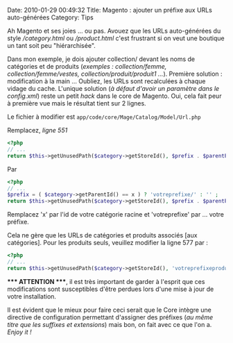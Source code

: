 Date: 2010-01-29 00:49:32
Title: Magento : ajouter un préfixe aux URLs auto-générées
Category: Tips

Ah Magento et ses joies ... ou pas. Avouez que les URLs auto-générées du style _/category.html_ ou _/product.html_ c'est frustrant si on veut une boutique un tant soit peu "hiérarchisée".

Dans mon exemple, je dois ajouter collection/ devant les noms de catégories et de produits (_exemples : collection/femme, collection/femme/vestes, collection/produit/produit1 ..._). Première solution : modification à la main ... Oubliez, les URLs sont recalculées à chaque vidage du cache. L'unique solution (_à défaut d'avoir un paramètre dans le config.xml_) reste un petit _hack_ dans le core de Magento. Oui, cela fait peur à première vue mais le résultat tient sur 2 lignes.

Le fichier à modifier est `app/code/core/Mage/Catalog/Model/Url.php`

Remplacez, _ligne 551_

``` php
<?php
// ...
return $this->getUnusedPath($category->getStoreId(), $prefix . $parentPath . $urlKey . $categoryUrlSuffix,
```

Par

``` php
<?php
// ...
$prefix = ( $category->getParentId() == x ) ? 'votreprefixe/' : '' ;
return $this->getUnusedPath($category->getStoreId(), $prefix . $parentPath . $urlKey . $categoryUrlSuffix,
```

Remplacez 'x' par l'id de votre catégorie racine et 'votreprefixe' par ... votre préfixe.

Cela ne gère que les URLs de catégories et produits associés [aux catégories]. Pour les produits seuls, veuillez modifier la ligne 577 par :

``` php
<?php
// ...
return $this->getUnusedPath($category->getStoreId(), 'votreprefixeproduit/' . $urlKey . $productUrlSuffix,
```

__*** ATTENTION ***__, il est très important de garder à l'esprit que ces modifications sont susceptibles d'être perdues lors d'une mise à jour de votre installation.

Il est évident que le mieux pour faire ceci serait que le Core intègre une directive de configuration permettant d'assigner des préfixes (_au même titre que les suffixes et extensions_) mais bon, on fait avec ce que l'on a. _Enjoy it !_
